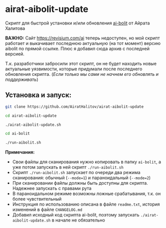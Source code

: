 # airat-aibolit-update
Скрипт для быстрой установки и/или обновления [ai-bolit](https://revisium.com/ai/) от Айрата Халитова

**ВАЖНО:** Сайт https://revisium.com/ai теперь недоступен, но мой скрипт работает и выкачивает последнюю актуальную (на тот момент) версию aibolit по прямой ссылке. Плюс я добавил сюда архив с последней версией.

Т.к. разработчики забросили этот скрипт, он не будет находить новые актуальные уязвимости, которые придумали после последнего обновления скрипта. (_Если только мы сами не начнем его обновлять и поддерживать_)

## Установка и запуск:
```bash
git clone https://github.com/AiratHalitov/airat-aibolit-update

cd airat-aibolit-update

./airat-aibolit-update.sh

cd ai-bolit

./run-aibolit.sh
```

**Примечания:** 
- Свои файлы для сканирования нужно копировать в папку `ai-bolit`, а уже потом запускать в ней скрипт `./run-aibolit.sh`
- Скрипт `./run-aibolit.sh` запускает по очереди два режима сканирования: обычный (`--mode=1`) и параноидальный (`--mode=2`)
- При сканировании файлы должны быть доступны для скрипта. Надежнее запускать с правами рута
- В параноидальном режиме возможны ложные срабатывания, т.к. он более чувствительный
- Инструкция по использованию описана в файле `readme.txt`, история изменений в файле `CHANGELOG.md`
- Добавил исходный код скрипта ai-bolit, поэтому запускать `./airat-aibolit-update.sh` в начале не обязательно
